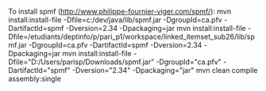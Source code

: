 To install spmf (http://www.philippe-fournier-viger.com/spmf/):
mvn install:install-file -Dfile=c:/dev/java/lib/spmf.jar -DgroupId=ca.pfv -DartifactId=spmf -Dversion=2.34 -Dpackaging=jar
mvn install:install-file -Dfile=/etudiants/deptinfo/p/pari_p1/workspace/linked_itemset_sub26/lib/spmf.jar -DgroupId=ca.pfv -DartifactId=spmf -Dversion=2.34 -Dpackaging=jar
mvn install:install-file -Dfile="D:/Users/parisp/Downloads/spmf.jar" -DgroupId="ca.pfv" -DartifactId="spmf" -Dversion="2.34" -Dpackaging="jar"
mvn clean compile assembly:single